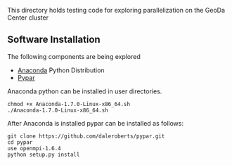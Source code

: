 This directory holds testing code for exploring parallelization on the GeoDa Center cluster


## Software Installation

The following components are being explored

 - [Anaconda](http://continuum.io/downloads) Python Distribution
 - [Pypar](https://github.com/daleroberts/pypar)


Anaconda python can be installed in user directories.
```
chmod +x Anaconda-1.7.0-Linux-x86_64.sh
./Anaconda-1.7.0-Linux-x86_64.sh
```

After Anaconda is installed pypar can be installed as follows:

```
git clone https://github.com/daleroberts/pypar.git
cd pypar
use openmpi-1.6.4
python setup.py install
```






